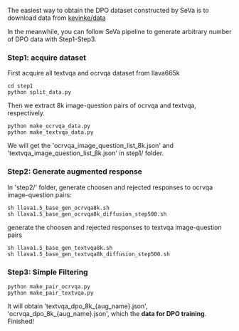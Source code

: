 The easiest way to obtain the DPO dataset constructed by SeVa is to download data from [kevinke/data](https://huggingface.co/kevinke/data)

In the meanwhile, you can follow SeVa pipeline to generate arbitrary number of DPO data with Step1-Step3.

### Step1: acquire dataset
First acquire all textvqa and ocrvqa dataset from llava665k
```
cd step1
python split_data.py
```
Then we extract 8k image-question pairs of ocrvqa and textvqa, respectively.
```
python make_ocrvqa_data.py
python make_textvqa_data.py
```
We will get the 'ocrvqa_image_question_list_8k.json' and 'textvqa_image_question_list_8k.json' in step1/ folder.
### Step2: Generate augmented response
In 'step2/' folder, generate choosen and rejected responses to ocrvqa image-question pairs:
```
sh llava1.5_base_gen_ocrvqa8k.sh
sh llava1.5_base_gen_ocrvqa8k_diffusion_step500.sh
```
generate the choosen and rejected responses to textvqa image-question pairs
```
sh llava1.5_base_gen_textvqa8k.sh
sh llava1.5_base_gen_textvqa8k_diffusion_step500.sh
```

### Step3: Simple Filtering
```
python make_pair_ocrvqa.py
python make_pair_textvqa.py
```
It will obtain 'textvqa_dpo_8k_{aug_name}.json', 'ocrvqa_dpo_8k_{aug_name}.json', which the **data for DPO training**. Finished!
